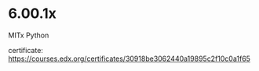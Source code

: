 # 6.00.1x
MITx Python

certificate:
https://courses.edx.org/certificates/30918be3062440a19895c2f10c0a1f65
